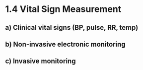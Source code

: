 # 1.4 Vital Sign Measurement

## a\)  Clinical vital signs \(BP, pulse, RR, temp\)

## b\)  Non-invasive electronic monitoring

## c\)  Invasive monitoring

